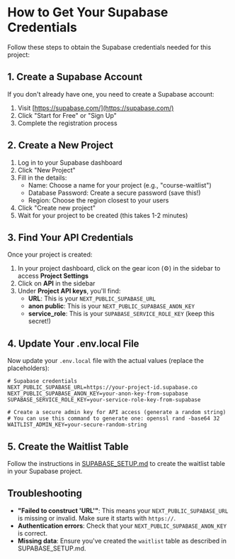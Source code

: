 # How to Get Your Supabase Credentials

Follow these steps to obtain the Supabase credentials needed for this project:

## 1. Create a Supabase Account

If you don't already have one, you need to create a Supabase account:

1. Visit [https://supabase.com/](https://supabase.com/)
2. Click "Start for Free" or "Sign Up"
3. Complete the registration process

## 2. Create a New Project

1. Log in to your Supabase dashboard
2. Click "New Project"
3. Fill in the details:
   - Name: Choose a name for your project (e.g., "course-waitlist")
   - Database Password: Create a secure password (save this!)
   - Region: Choose the region closest to your users
4. Click "Create new project"
5. Wait for your project to be created (this takes 1-2 minutes)

## 3. Find Your API Credentials

Once your project is created:

1. In your project dashboard, click on the gear icon (⚙️) in the sidebar to access **Project Settings**
2. Click on **API** in the sidebar
3. Under **Project API keys**, you'll find:
   - **URL**: This is your `NEXT_PUBLIC_SUPABASE_URL`
   - **anon public**: This is your `NEXT_PUBLIC_SUPABASE_ANON_KEY`
   - **service_role**: This is your `SUPABASE_SERVICE_ROLE_KEY` (keep this secret!)

## 4. Update Your .env.local File

Now update your `.env.local` file with the actual values (replace the placeholders):

```
# Supabase credentials
NEXT_PUBLIC_SUPABASE_URL=https://your-project-id.supabase.co
NEXT_PUBLIC_SUPABASE_ANON_KEY=your-anon-key-from-supabase
SUPABASE_SERVICE_ROLE_KEY=your-service-role-key-from-supabase

# Create a secure admin key for API access (generate a random string)
# You can use this command to generate one: openssl rand -base64 32
WAITLIST_ADMIN_KEY=your-secure-random-string
```

## 5. Create the Waitlist Table

Follow the instructions in [SUPABASE_SETUP.md](./SUPABASE_SETUP.md) to create the waitlist table in your Supabase project.

## Troubleshooting

- **"Failed to construct 'URL'"**: This means your `NEXT_PUBLIC_SUPABASE_URL` is missing or invalid. Make sure it starts with `https://`.
- **Authentication errors**: Check that your `NEXT_PUBLIC_SUPABASE_ANON_KEY` is correct.
- **Missing data**: Ensure you've created the `waitlist` table as described in SUPABASE_SETUP.md. 